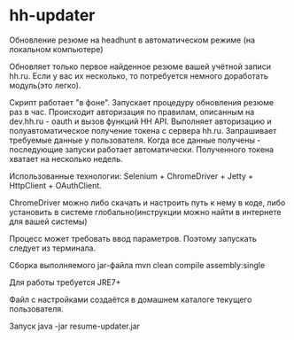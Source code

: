 # hh-updater
Обновление резюме на headhunt в автоматическом режиме (на локальном компьютере)

Обновляет только первое найденное резюме вашей учётной записи hh.ru. 
Если у вас их несколько, то потребуется немного доработать модуль(это легко).

Скрипт работает "в фоне". Запускает процедуру обновления резюме раз в час.
Происходит авторизация по правилам, описанным на dev.hh.ru - oauth и вызов функций HH API.
Выполняет авторизацию и полуавтоматическое получение токена с сервера hh.ru.
Запрашивает требуемые данные у пользователя. 
Когда все данные получены - последующие запуски работает автоматически. 
Полученного токена хватает на несколько недель.  

Использованные технологии: Selenium + ChromeDriver + Jetty + HttpClient + OAuthClient. 

ChromeDriver можно либо скачать и настроить путь к нему в коде,
либо установить в системе глобально(инструкции можно найти в интернете для вашей системы)

Процесс может требовать ввод параметров. Поэтому запускать следует из терминала.

Сборка выполняемого jar-файла
mvn clean compile assembly:single

Для работы требуется JRE7+

Файл с настройками создаётся в домашнем каталоге текущего пользователя.

Запуск java -jar resume-updater.jar

 


